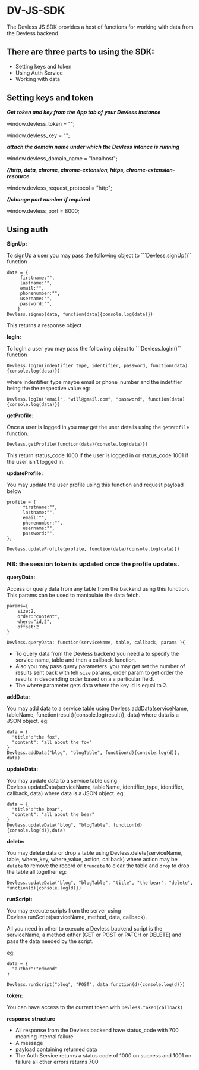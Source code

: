 # DV-JS-SDK
The Devless JS SDK provides a host of functions for working with data from the Devless backend.

## There are three parts to using the SDK:
* Setting keys and token
* Using Auth Service
* Working with data

## Setting keys and token

***Get token and key from the App tab of your Devless instance***

window.devless_token = "";

window.devless_key = "";

***attach the domain name under which the Devless intance is running*** 

window.devless_domain_name = "localhost";

***//http, data, chrome, chrome-extension, https, chrome-extension-resource.***

window.devless_request_protocol = "http";

***//change port number if required***

window.devless_port = 8000;

## Using auth
**SignUp:**

To signUp a user you may pass the following object to ```Devless.signUp()`` function 

 ```
 data = {
      firstname:"",
      lastname:"",
      email:"",
      phonenumber:"",
      username:"",
      password:"",
     }
Devless.signup(data, function(data){console.log(data)})

```
This returns a response object 

**logIn:**

To logIn a user you may pass the following object to ```Devless.logIn()`` function 

```
Devless.logIn(indentifier_type, identifier, password, function(data){console.log(data)})
```
where indentifier_type maybe email or phone_number 
and the indetifier being the the respective value eg:

```
Devless.logIn("email", "will@gmail.com", "password", function(data){console.log(data)})
```

**getProfile:**

Once a user is logged in you may get the user details using the ``getProfile`` function. 

```
Devless.getProfile(function(data){console.log(data)})
```
This return status_code 1000 if the user is logged in or status_code 1001 if the user isn't logged in.

**updateProfile:**

You may update the user profile using this function and request payload below 

```
profile = {
      firstname:"",
      lastname:"",
      email:"",
      phonenumber:"",
      username:"",
      password:"",
};
     
Devless.updateProfile(profile, function(data){console.log(data)})

```
### NB: the session token is updated once the profile updates.

**queryData:**

Access or query data from any table from the backend using this function. This params can be used to manipulate the 
data fetch. 

```
params={
	size:2,
	order:"content",
	where:"id,2",
	offset:2
}

Devless.queryData: function(serviceName, table, callback, params ){

```

* To query data from the Devless backend you need a to specify the service name, table and then a callback function.
* Also you may pass query parameters. you may get set the number of results sent back with teh ``size`` params,
order param to get order the results in descending order based on a a particular field.
* The where parameter gets data where the key id is equal to 2.

**addData:**

You may add data to a service table using Devless.addData(serviceName, tableName, function(result){console.log(result)}, data)
where data is a JSON object.
eg:

```
data = {
  "title":"the fox",
  "content": "all about the fox"
}
Devless.addData("blog", "blogTable", function(d){console.log(d)}, data)
```
**updateData:**

You may update data to a service table using Devless.updateData(serviceName, tableName, identifier_type, identifier, callback, data)
where data is a JSON object.
eg:

```
data = {
  "title":"the bear",
  "content": "all about the bear"
}
Devless.updateData("blog", "blogTable", function(d){console.log(d)},data)
```
**delete:**

You may delete data or drop a table using Devless.delete(serviceName, table, where_key, where_value, action, callback)
where action may be ``delete`` to remove the record or ``truncate`` to clear the table and  ``drop`` to drop the table all together
eg:

```
Devless.updateData("blog", "blogTable", "title", "the bear", "delete", function(d){console.log(d)})
```

**runScript:**

You may execute scripts from the server using Devless.runScript(serviceName, method, data, callback).

All you need in other to execute a Devless backend script is the serviceName, a method either (GET or POST or PATCH or DELETE)
and pass the data needed by the script.

eg:

```
data = {
  "author":"edmond"
}

Devless.runScript("blog", "POST", data function(d){console.log(d)})
```
**token:**

You can have access to the current token with ``Devless.token(callback)``

**response structure**
* All response from the Devless backend have status_code with 700 meaning internal failure
* A message
* payload containing returned data
* The Auth Service returns a status code of 1000 on success and 1001 on failure all other errors returns 700
